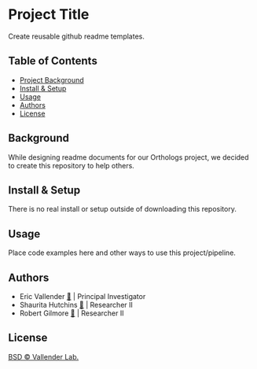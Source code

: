 
Project Title
=============

<!-- ![banner]() -->
<!-- ![badge]() -->
<!-- ![badge]() -->
Create reusable github readme templates.

Table of Contents
-----------------

-   [Project Background](#projectbackground)
-   [Install & Setup](#installsetup)
-   [Usage](#usage)
-   [Authors](#authors)
-   [License](#license)

Background
----------

While designing readme documents for our Orthologs project, we decided to create this repository to help others.


Install & Setup
---------------

There is no real install or setup outside of downloading this repository.


Usage
-----

Place code examples here and other ways to use this project/pipeline.



Authors
-------

* Eric Vallender [:email:](mailto:evallender@umc.edu) | Principal Investigator
* Shaurita Hutchins [:email:](mailto:shutchins2@umc.edu) | Researcher II
* Robert Gilmore [:email:](mailto:rgilmore@umc.edu) | Researcher II


License
-------

[BSD © Vallender Lab.](LICENSE)
